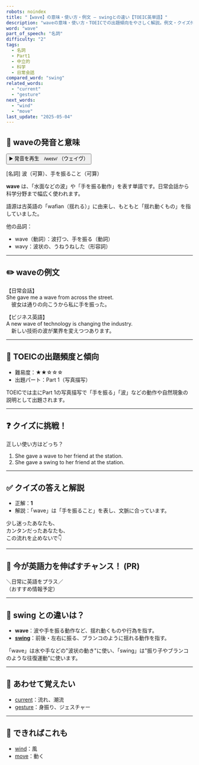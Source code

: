 ```yaml
---
robots: noindex
title: "【wave】の意味・使い方・例文 ― swingとの違い【TOEIC英単語】"
description: "waveの意味・使い方・TOEICでの出題傾向をやさしく解説。例文・クイズ付きでswingとの違いもわかりやすく学べます。"
word: "wave"
part_of_speech: "名詞"
difficulty: "2"
tags:
  - 名詞
  - Part1
  - 中立的
  - 科学
  - 日常会話
compared_word: "swing"
related_words:
  - "current"
  - "gesture"
next_words:
  - "wind"
  - "move"
last_update: "2025-05-04"
---
```


## 🔰 waveの発音と意味

<button class="play-audio" onclick="playTTS('wave')">
  <span class="play-audio-main">
    ▶️ 発音を再生　/weɪv/
  </span>
  <span class="play-audio-sub">
    （ウェイヴ）
  </span>
</button>

[名詞] 波（可算）、手を振ること（可算）

**wave** は、「水面などの波」や「手を振る動作」を表す単語です。日常会話から科学分野まで幅広く使われます。

語源は古英語の「wafian（揺れる）」に由来し、もともと「揺れ動くもの」を指していました。

他の品詞：  
- wave（動詞）：波打つ、手を振る（動詞）
- wavy：波状の、うねうねした（形容詞）

---

## ✏️ waveの例文

【日常会話】  
She gave me a wave from across the street.  
　彼女は通りの向こうから私に手を振った。

【ビジネス英語】  
A new wave of technology is changing the industry.  
　新しい技術の波が業界を変えつつあります。

---

## 🎯 TOEICの出題頻度と傾向

- 難易度：★★☆☆☆
- 出題パート：Part 1（写真描写）

TOEICでは主にPart 1の写真描写で「手を振る」「波」などの動作や自然現象の説明として出題されます。

---

## ❓ クイズに挑戦！

正しい使い方はどっち？

1. She gave a wave to her friend at the station.  
2. She gave a swing to her friend at the station.

---

## ✅ クイズの答えと解説

- 正解：**1**
- 解説：「wave」は「手を振ること」を表し、文脈に合っています。

少し迷ったあなたも、  
カンタンだったあなたも、  
この流れを止めないで👇️

---

## 🚀 今が英語力を伸ばすチャンス！ (PR)

<div class="info-center">
＼日常に英語をプラス／<br>  
（おすすめ情報予定）
</div>

---

## 🤔  swing との違いは？

- **wave**：波や手を振る動作など、揺れ動くものや行為を指す。
- **[swing](/word/swing/)**：前後・左右に振る、ブランコのように揺れる動作を指す。

「wave」は水や手などの"波状の動き"に使い、「swing」は"振り子やブランコのような往復運動"に使います。

---

## 🧩 あわせて覚えたい

- [current](/word/current/)：流れ、潮流
- [gesture](/word/gesture/)：身振り、ジェスチャー

---

## 📖 できればこれも

- [wind](/word/wind/)：風
- [move](/word/move/)：動く

<!-- cvid: aid36_bid23 -->
